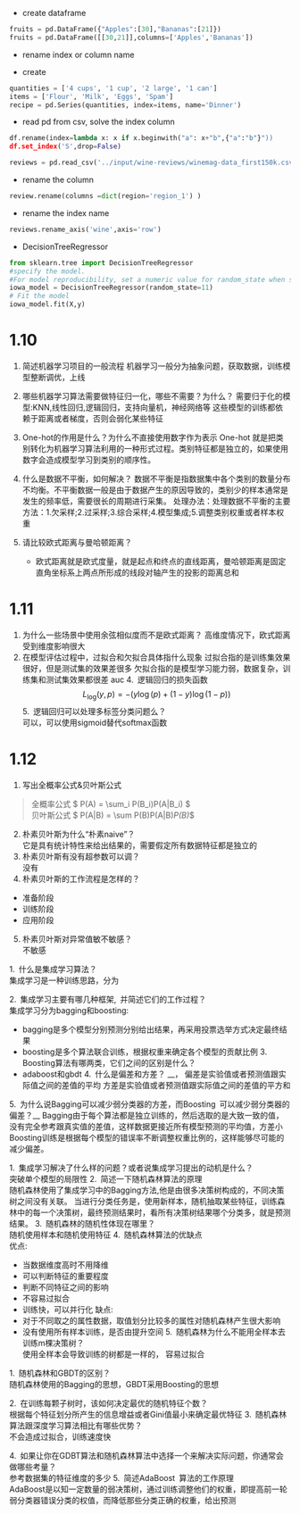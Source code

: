 * create dataframe 
```python
fruits = pd.DataFrame({"Apples":[30],"Bananas":[21]})
fruits = pd.DataFrame([[30,21]],columns=['Apples','Bananas'])
```


* rename index or column name


* create 
```python
quantities = ['4 cups', '1 cup', '2 large', '1 can']
items = ['Flour', 'Milk', 'Eggs', 'Spam']
recipe = pd.Series(quantities, index=items, name='Dinner')
```

* read pd from csv, solve the index column
```python
df.rename(index=lambda x: x if x.beginwith("a": x+"b",{"a":"b"}"))
df.set_index('S',drop=False)
```

```python
reviews = pd.read_csv('../input/wine-reviews/winemag-data_first150k.csv', index_col=0)
```

* rename the column
```python
review.rename(columns =dict(region='region_1') )
```
* rename the index name 

``` python
reviews.rename_axis('wine',axis='row')
```



* DecisionTreeRegressor 

```python
from sklearn.tree import DecisionTreeRegressor
#specify the model. 
#For model reproducibility, set a numeric value for random_state when specifying the model
iowa_model = DecisionTreeRegressor(random_state=11)
# Fit the model
iowa_model.fit(X,y)

```

# 1.10
1. 简述机器学习项目的一般流程
  机器学习一般分为抽象问题，获取数据，训练模型整断调优，上线
2. 哪些机器学习算法需要做特征归一化，哪些不需要？为什么？
   需要归于化的模型:KNN,线性回归,逻辑回归，支持向量机，神经网络等 这些模型的训练都依赖于距离或者梯度，否则会弱化某些特征
3. One-hot的作用是什么？为什么不直接使用数字作为表示
  One-hot 就是把类别转化为机器学习算法利用的一种形式过程。类别特征都是独立的，如果使用数字会造成模型学习到类别的顺序性。
  
4. 什么是数据不平衡，如何解决？
   数据不平衡是指数据集中各个类别的数量分布不均衡。不平衡数据一般是由于数据产生的原因导致的，类别少的样本通常是发生的频率低，需要很长的周期进行采集。
   处理办法：处理数据不平衡的主要方法：1.欠采样;2.过采样;3.综合采样;4.模型集成;5.调整类别权重或者样本权重
5. 请比较欧式距离与曼哈顿距离？
   * 欧式距离就是欧式度量，就是起点和终点的直线距离，曼哈顿距离是固定直角坐标系上两点所形成的线段对轴产生的投影的距离总和
   
# 1.11

1. 为什么一些场景中使用余弦相似度而不是欧式距离？
高维度情况下，欧式距离受到维度影响很大
2. 在模型评估过程中，过拟合和欠拟合具体指什么现象
过拟合指的是训练集效果很好，但是测试集的效果差很多
欠拟合指的是模型学习能力弱，数据复杂，训练集和测试集效果都很差
auc
4. 逻辑回归的损失函数  
$$
L_{\log}(y, p) = -(y \log (p) + (1 - y) \log (1 - p))
$$
5. 逻辑回归可以处理多标签分类问题么？  
可以，可以使用sigmoid替代softmax函数



# 1.12
1. 写出全概率公式&贝叶斯公式  
> 全概率公式 $ P(A) = \sum_i P(B_i)P(A|B_i) $  
> 贝叶斯公式 $ P(A|B) = \sum P(B)P(A|B)*P(B)*$  
2. 朴素贝叶斯为什么“朴素naive”？  
它是具有统计特性来给出结果的，需要假定所有数据特征都是独立的
3. 朴素贝叶斯有没有超参数可以调？  
没有
4. 朴素贝叶斯的工作流程是怎样的？  
* 准备阶段
* 训练阶段
* 应用阶段
5. 朴素贝叶斯对异常值敏不敏感？  
不敏感



1. 什么是集成学习算法？  
集成学习是一种训练思路，分为

2. 集成学习主要有哪几种框架, 并简述它们的工作过程？  
集成学习分为bagging和boosting:
* bagging是多个模型分别预测分别给出结果，再采用投票选举方式决定最终结果
* boosting是多个算法联合训练，根据权重来确定各个模型的贡献比例
3. Boosting算法有哪两类，它们之间的区别是什么？
* adaboost和gbdt
4. 什么是偏差和方差？ __，
偏差是实验值或者预测值跟实际值之间的差值的平均
方差是实验值或者预测值跟实际值之间的差值的平方和

5. 为什么说Bagging可以减少弱分类器的方差，而Boosting 可以减少弱分类器的偏差？__
Bagging由于每个算法都是独立训练的，然后选取的是大致一致的值，没有完全参考跟真实值的差值，这样数据更接近所有模型预测的平均值，方差小
Boosting训练是根据每个模型的错误率不断调整权重比例的，这样能够尽可能的减少偏差。




1. 集成学习解决了什么样的问题？或者说集成学习提出的动机是什么？  
突破单个模型的局限性 
2. 简述一下随机森林算法的原理  
随机森林使用了集成学习中的Bagging方法,他是由很多决策树构成的，不同决策树之间没有关联。
当进行分类任务是，使用新样本，随机抽取某些特征，训练森林中的每一个决策树，最终预测结果时，看所有决策树结果哪个分类多，就是预测结果。
3. 随机森林的随机性体现在哪里？  
随机使用样本和随机使用特征
4. 随机森林算法的优缺点  
优点:
* 当数据维度高时不用降维
* 可以判断特征的重要程度
* 判断不同特征之间的影响
* 不容易过拟合
* 训练快，可以并行化
缺点:
* 对于不同取之的属性数据，取值划分比较多的属性对随机森林产生很大影响
* 没有使用所有样本训练，是否由提升空间
5. 随机森林为什么不能用全样本去训练m棵决策树？  
使用全样本会导致训练的树都是一样的， 容易过拟合

1. 随机森林和GBDT的区别？  
随机森林使用的Bagging的思想，GBDT采用Boosting的思想

2. 在训练每颗子树时，该如何决定最优的随机特征个数？  
根据每个特征划分所产生的信息增益或者Gini值最小来确定最优特征
3. 随机森林算法跟深度学习算法相比有哪些优势？  
不会造成过拟合，训练速度快

4. 如果让你在GDBT算法和随机森林算法中选择一个来解决实际问题，你通常会做哪些考量？  
参考数据集的特征维度的多少
5. 简述AdaBoost 算法的工作原理  
AdaBoost是以知一定数量的弱决策树，通过训练调整他们的权重，即提高前一轮弱分类器错误分类的权值，而降低那些分类正确的权重，给出预测
